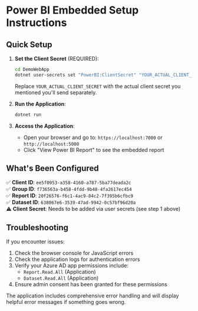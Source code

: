 # Power BI Embedded Setup Instructions

## Quick Setup

1. **Set the Client Secret** (REQUIRED):
   ```bash
   cd DemoWebApp
   dotnet user-secrets set "PowerBI:ClientSecret" "YOUR_ACTUAL_CLIENT_SECRET"
   ```
   Replace `YOUR_ACTUAL_CLIENT_SECRET` with the actual client secret you mentioned you'll send separately.

2. **Run the Application**:
   ```bash
   dotnet run
   ```

3. **Access the Application**:
   - Open your browser and go to: `https://localhost:7000` or `http://localhost:5000`
   - Click "View Power BI Report" to see the embedded report

## What's Been Configured

✅ **Client ID**: `ee5f0953-a358-4160-a787-5ba77deada2c`  
✅ **Group ID**: `f736563a-b458-4fdd-9b48-4fa2617ec454`  
✅ **Report ID**: `20f26576-f6c1-4ac9-84c2-7f395b6cfbc9`  
✅ **Dataset ID**: `638067e6-3539-47ad-9942-0c57bf96d20a`  
⚠️ **Client Secret**: Needs to be added via user secrets (see step 1 above)

## Troubleshooting

If you encounter issues:
1. Check the browser console for JavaScript errors
2. Check the application logs for authentication errors
3. Verify your Azure AD app permissions include:
   - `Report.Read.All` (Application)
   - `Dataset.Read.All` (Application)
4. Ensure admin consent has been granted for these permissions

The application includes comprehensive error handling and will display helpful error messages if something goes wrong.
